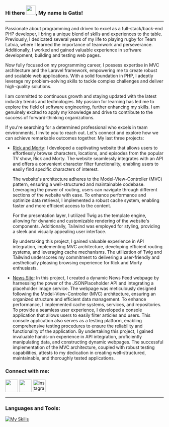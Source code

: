 ### Hi there <img src="https://raw.githubusercontent.com/MartinHeinz/MartinHeinz/master/wave.gif" width="30px">, My name is Gatis!

---

Passionate about programming and driven to excel as a full-stack/back-end PHP developer, I bring a unique blend of skills and experiences to the table. Previously, I dedicated several years of my life to playing rugby for Team Latvia, where I learned the importance of teamwork and perseverance. Additionally, I worked and gained valuable experience in software development, building and testing web pages.

Now fully focused on my programming career, I possess expertise in MVC architecture and the Laravel framework, empowering me to create robust and scalable web applications. With a solid foundation in PHP, I adeptly leverage my problem-solving skills to tackle complex challenges and deliver high-quality solutions.

I am committed to continuous growth and staying updated with the latest industry trends and technologies. My passion for learning has led me to explore the field of software engineering, further enhancing my skills. I am genuinely excited to apply my knowledge and drive to contribute to the success of forward-thinking organizations.

If you're searching for a determined professional who excels in team environments, I invite you to reach out. Let's connect and explore how we can achieve remarkable outcomes together.
My last three projects:
  <ul>
  <li><a href="https://github.com/purvinsg/RickMortyv1"”>Rick and Morty</a>: I developed a captivating website that allows users to effortlessly browse characters, locations, and episodes from the popular TV show, Rick and Morty. The website seamlessly integrates with an API and offers a convenient character filter functionality, enabling users to easily find specific characters of interest.

The website's architecture adheres to the Model-View-Controller (MVC) pattern, ensuring a well-structured and maintainable codebase. Leveraging the power of routing, users can navigate through different sections of the website with ease. To enhance performance and optimize data retrieval, I implemented a robust cache system, enabling faster and more efficient access to the content.

For the presentation layer, I utilized Twig as the template engine, allowing for dynamic and customizable rendering of the website's components. Additionally, Tailwind was employed for styling, providing a sleek and visually appealing user interface.

By undertaking this project, I gained valuable experience in API integration, implementing MVC architecture, developing efficient routing systems, and leveraging cache mechanisms. The utilization of Twig and Tailwind underscores my commitment to delivering a user-friendly and aesthetically pleasing browsing experience for Rick and Morty enthusiasts.  </li>
  <li><a href="https://github.com/purvinsg/NewsFeed">News Site</a>: In this project, I created a dynamic News Feed webpage by harnessing the power of the JSONPlaceholder API and integrating a placeholder image service. The webpage was meticulously designed following the Model-View-Controller (MVC) architecture, ensuring an organized structure and efficient data management. To enhance performance, I implemented cache systems, services, and repositories.
To provide a seamless user experience, I developed a console application that allows users to easily filter articles and users. This console application also serves as a testing platform, enabling comprehensive testing procedures to ensure the reliability and functionality of the application.
By undertaking this project, I gained invaluable hands-on experience in API integration, proficiently manipulating data, and constructing dynamic webpages. The successful implementation of the MVC architecture, coupled with robust testing capabilities, attests to my dedication in creating well-structured, maintainable, and thoroughly tested applications. </li>
  </ul>

<h3 align="left">Connect with me:</h3>
<p align="left">

 <a href="https://www.linkedin.com/in/gatispurvins/"> <img height="40" src="https://github.com/wappalyzer/wappalyzer/blob/master/src/drivers/webextension/images/icons/Linkedin.svg"></a>
<a href="mailto:g.purvins@gmail.com"> <img height="40" src="https://brandeps.com/logo-download/G/Gmail-logo-vector-01.svg"></a>
<a href="https://instagram.com/purvinsg"> <img src="https://raw.githubusercontent.com/rahuldkjain/github-profile-readme-generator/master/src/images/icons/Social/instagram.svg" alt="instagram" height="40" /></a>
</p>

---
<h3 align="left">Languages and Tools:</h3>

[![My Skills](https://skillicons.dev/icons?i=php,laravel,mysql,js,ts,html,css,vue,tailwind,git)]((https://skillicons.dev))
